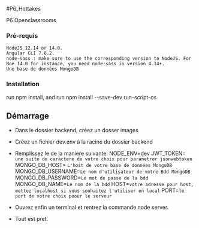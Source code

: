 #P6_Hottakes

P6 Openclassrooms


### Pré-requis


    NodeJS 12.14 or 14.0.
    Angular CLI 7.0.2.
    node-sass : make sure to use the corresponding version to NodeJS. For Noe 14.0 for instance, you need node-sass in version 4.14+.
    Une base de données MongoDB

### Installation

run npm install, and run npm install --save-dev run-script-os

## Démarrage

- Dans le dossier backend, créez un dosser images
- Créez un fichier dev.env à la racine du dossier backend
- Remplissez le de la maniere suivante:
NODE_ENV=dev
JWT_TOKEN= `une suite de caractere de votre choix pour parametrer jsonwebtoken`
MONGO_DB_HOST= `L'host de votre base de données MongoDB`
MONGO_DB_USERNAME=`Le nom d'utilisateur de votre Bdd MongoDB`
MONGO_DB_PASSWORD=`Le mot de passe de la bdd`
MONGO_DB_NAME=`Le nom de la bdd`
HOST=`votre adresse pour host, mettez localhost si vous souhaitez l'utiliser en local`
PORT=`le port de votre choix poour le serveur`
- Ouvrez enfin un terminal et rentrez la commande node server.

- Tout est pret.
